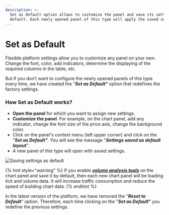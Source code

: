 ```yaml
---
description: >-
  Set as Default option allows to customize the panel and save its settings by
  default. Each newly opened panel of this type will apply the saved settings.
---
```


# Set as Default

Flexible platform settings allow you to customize any panel on your own. Change the font, color, add indicators, determine the displaying of the required columns in the table, etc.

But if you don’t want to configure the newly opened panels of this type every time, we have created the "_**Set as Default**_**"** option that redefines the factory settings. 

### How Set as Default works?

* **Open the panel** for which you want to assign new settings.
* **Customize the panel**. For example, on the chart panel, add any indicator, change the font size of the price axis, change the background color.
* Click on the panel's context menu \(left upper corner\) and click on the "_**Set as Default"**_. You will see the message "_**Settings saved as default layout**_".
* A new panel of this type will open with saved settings.

![Saving settings as default](../.gitbook/assets/set-as-default%20%281%29.gif)

{% hint style="warning" %}
If you enable [_**volume analysis tools**_](https://kb.flowtrade.com/analytics-panels/chart/volume-analysis-tools) on the chart panel and save it by default, then each new chart panel will be loading tick and volume data. It will increase traffic consumption and reduce the speed of building chart data.
{% endhint %}

In the latest version of the platform, we have removed the "_**Reset to Default**_" option. Therefore, each time clicking on the "_**Set as Default**_**"** you redefine the previous settings.

